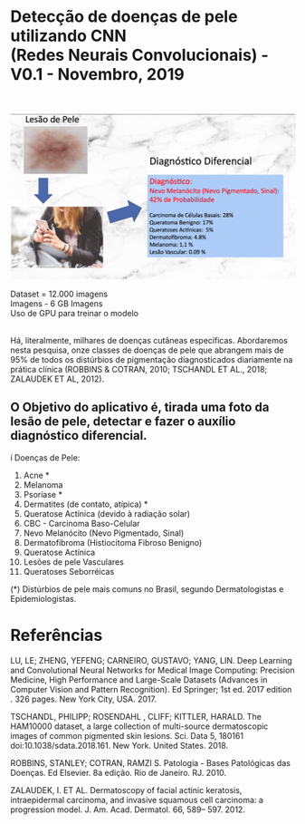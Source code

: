 # Detecção de doenças de pele utilizando CNN <br> (Redes Neurais Convolucionais) - V0.1 -  Novembro, 2019 <br><br>

![alt text](images/LesaoDePele-DiagnosticoDiferencial.png)

Dataset = 12.000 imagens <br>
Imagens - 6 GB Imagens <br>
Uso de GPU para treinar o modelo <br> <br>

Há, literalmente, milhares de doenças cutâneas específicas. Abordaremos nesta pesquisa, onze classes de doenças de pele que abrangem mais de 95% de todos os distúrbios de pigmentação diagnosticados diariamente na prática clínica (ROBBINS & COTRAN, 2010; TSCHANDL ET AL., 2018; ZALAUDEK ET AL, 2012).

## O Objetivo do aplicativo é, tirada uma foto da lesão de pele, detectar e fazer o auxílio diagnóstico diferencial.
í
Doenças de Pele: 
1. Acne *
2. Melanoma
3. Psoríase *
4. Dermatites (de contato, atípica) *
5. Queratose Actínica (devido à radiação solar)
6. CBC - Carcinoma Baso-Celular
7. Nevo Melanócito (Nevo Pigmentado, Sinal)
8. Dermatofibroma (Histiocitoma Fibroso Benigno)
9. Queratose Actínica
10. Lesões de pele Vasculares
11. Queratoses Seborréicas

(*) Distúrbios de pele mais comuns no Brasil, segundo Dermatologistas e Epidemiologistas. <br>


# Referências

LU, LE; ZHENG, YEFENG;  CARNEIRO, GUSTAVO;  YANG, LIN. Deep Learning and Convolutional Neural Networks for Medical Image Computing: Precision Medicine, High Performance and Large-Scale Datasets (Advances in Computer Vision and Pattern Recognition).  Ed Springer; 1st ed. 2017 edition . 326 pages.  New York City, USA. 2017.

TSCHANDL, PHILIPP; ROSENDAHL , CLIFF; KITTLER, HARALD. The HAM10000 dataset, a large collection of multi-source dermatoscopic images of common pigmented skin lesions. Sci. Data 5, 180161 doi:10.1038/sdata.2018.161. New York. United States. 2018.

ROBBINS, STANLEY; COTRAN, RAMZI S. Patologia - Bases Patológicas das Doenças. Ed Elsevier. 8a edição. Rio de Janeiro. RJ. 2010.

ZALAUDEK, I. ET AL. Dermatoscopy of facial actinic keratosis, intraepidermal carcinoma, and invasive squamous cell carcinoma: a progression model. J. Am. Acad. Dermatol. 66, 589– 597. 2012.

